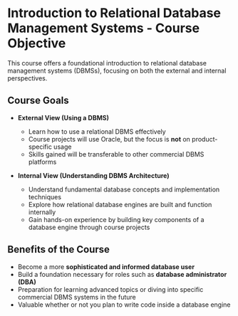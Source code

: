 # Introduction to Relational Database Management Systems - Course Objective

This course offers a foundational introduction to relational database management systems (DBMSs), focusing on both the external and internal perspectives.

## Course Goals

- **External View (Using a DBMS)**
  - Learn how to use a relational DBMS effectively
  - Course projects will use Oracle, but the focus is **not** on product-specific usage
  - Skills gained will be transferable to other commercial DBMS platforms

- **Internal View (Understanding DBMS Architecture)**
  - Understand fundamental database concepts and implementation techniques
  - Explore how relational database engines are built and function internally
  - Gain hands-on experience by building key components of a database engine through course projects

## Benefits of the Course

- Become a more **sophisticated and informed database user**
- Build a foundation necessary for roles such as **database administrator (DBA)**
- Preparation for learning advanced topics or diving into specific commercial DBMS systems in the future
- Valuable whether or not you plan to write code inside a database engine

